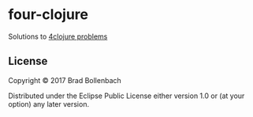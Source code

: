 # four-clojure

Solutions to [4clojure problems](http://www.4clojure.com/problems)

## License

Copyright © 2017 Brad Bollenbach

Distributed under the Eclipse Public License either version 1.0 or (at
your option) any later version.
